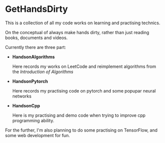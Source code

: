 # GetHandsDirty


This is a collection of all my code works on learning and practising technics.


On the conceptual of always make hands dirty, rather than just reading books, documents and videos.


Currently there are three part:


* **HandsonAlgorithms**


    Here records my works on LeetCode and reimplement algorithms from the *Introduction of Algorithms*


* **HandsonPytorch**


    Here records my practising code on pytorch and some popupar neural networks
    

* **HandsonCpp**

    Here is my practising and demo code when trying to improve cpp programming ability.


For the further, I'm also planning to do some practising on TensorFlow, and some web development for fun.
